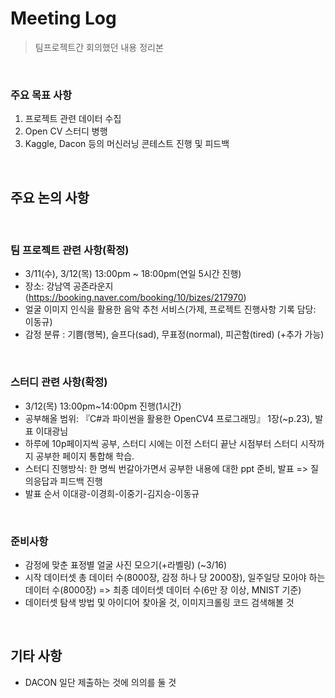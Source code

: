 # Meeting Log

> 팀프로젝트간 회의했던 내용 정리본

<br>

### 주요 목표 사항

1. 프로젝트 관련 데이터 수집
2. Open CV 스터디 병행
3. Kaggle, Dacon 등의 머신러닝 콘테스트 진행 및 피드백

<br>

## 주요 논의 사항

<br>

### 팀 프로젝트 관련 사항(확정)

- 3/11(수), 3/12(목) 13:00pm ~ 18:00pm(연일 5시간 진행)
- 장소: 강남역 공존라운지(https://booking.naver.com/booking/10/bizes/217970)
- 얼굴 이미지 인식을 활용한 음악 추천 서비스(가제, 프로젝트 진행사항 기록 담당: 이동규)
- 감정 분류 : 기쁨(행복), 슬프다(sad), 무표정(normal), 피곤함(tired) (+추가 가능)

<br>

### 스터디 관련 사항(확정)

- 3/12(목) 13:00pm~14:00pm 진행(1시간)
- 공부해올 범위: 『C#과 파이썬을 활용한 OpenCV4 프로그래밍』 1장(~p.23), 발표 이대광님
- 하루에 10p페이지씩 공부, 스터디 시에는 이전 스터디 끝난 시점부터 스터디 시작까지 공부한 페이지 통합해 학습.
- 스터디 진행방식: 한 명씩 번갈아가면서 공부한 내용에 대한 ppt 준비, 발표 => 질의응답과 피드백 진행
- 발표 순서 이대광-이경희-이중기-김지승-이동규

<br>

### 준비사항

- 감정에 맞춘 표정별 얼굴 사진 모으기(+라벨링) (~3/16)
- 시작 데이터셋 총 데이터 수(8000장, 감정 하나 당 2000장), 일주일당 모아야 하는 데이터 수(8000장) => 최종 데이터셋 데이터 수(6만 장 이상, MNIST 기준)
- 데이터셋 탐색 방법 및 아이디어 찾아올 것, 이미지크롤링 코드 검색해볼 것

<br>

## 기타 사항

- DACON 일단 제출하는 것에 의의를 둘 것